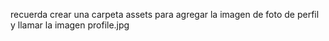 recuerda crear una carpeta assets para agregar la imagen de foto de perfil y llamar la imagen profile.jpg
